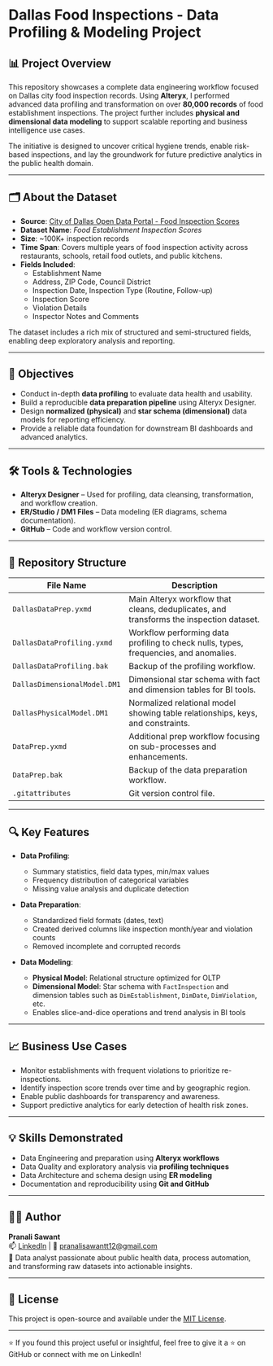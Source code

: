 # Dallas Food Inspections - Data Profiling & Modeling Project

## 📊 Project Overview

This repository showcases a complete data engineering workflow focused on Dallas city food inspection records. Using **Alteryx**, I performed advanced data profiling and transformation on over **80,000 records** of food establishment inspections. The project further includes **physical and dimensional data modeling** to support scalable reporting and business intelligence use cases.

The initiative is designed to uncover critical hygiene trends, enable risk-based inspections, and lay the groundwork for future predictive analytics in the public health domain.

---

## 🗂️ About the Dataset

- **Source**: [City of Dallas Open Data Portal - Food Inspection Scores](https://www.dallasopendata.com/)
- **Dataset Name**: *Food Establishment Inspection Scores*
- **Size**: ~100K+ inspection records
- **Time Span**: Covers multiple years of food inspection activity across restaurants, schools, retail food outlets, and public kitchens.
- **Fields Included**:
  - Establishment Name
  - Address, ZIP Code, Council District
  - Inspection Date, Inspection Type (Routine, Follow-up)
  - Inspection Score
  - Violation Details
  - Inspector Notes and Comments

The dataset includes a rich mix of structured and semi-structured fields, enabling deep exploratory analysis and reporting.

---

## 🎯 Objectives

- Conduct in-depth **data profiling** to evaluate data health and usability.
- Build a reproducible **data preparation pipeline** using Alteryx Designer.
- Design **normalized (physical)** and **star schema (dimensional)** data models for reporting efficiency.
- Provide a reliable data foundation for downstream BI dashboards and advanced analytics.

---

## 🛠️ Tools & Technologies

- **Alteryx Designer** – Used for profiling, data cleansing, transformation, and workflow creation.
- **ER/Studio / DM1 Files** – Data modeling (ER diagrams, schema documentation).
- **GitHub** – Code and workflow version control.

---

## 📁 Repository Structure

| File Name                        | Description |
|----------------------------------|-------------|
| `DallasDataPrep.yxmd`           | Main Alteryx workflow that cleans, deduplicates, and transforms the inspection dataset. |
| `DallasDataProfiling.yxmd`      | Workflow performing data profiling to check nulls, types, frequencies, and anomalies. |
| `DallasDataProfiling.bak`       | Backup of the profiling workflow. |
| `DallasDimensionalModel.DM1`    | Dimensional star schema with fact and dimension tables for BI tools. |
| `DallasPhysicalModel.DM1`       | Normalized relational model showing table relationships, keys, and constraints. |
| `DataPrep.yxmd`                 | Additional prep workflow focusing on sub-processes and enhancements. |
| `DataPrep.bak`                  | Backup of the data preparation workflow. |
| `.gitattributes`                | Git version control file. |

---

## 🔍 Key Features

- **Data Profiling**:
  - Summary statistics, field data types, min/max values
  - Frequency distribution of categorical variables
  - Missing value analysis and duplicate detection

- **Data Preparation**:
  - Standardized field formats (dates, text)
  - Created derived columns like inspection month/year and violation counts
  - Removed incomplete and corrupted records

- **Data Modeling**:
  - **Physical Model**: Relational structure optimized for OLTP
  - **Dimensional Model**: Star schema with `FactInspection` and dimension tables such as `DimEstablishment`, `DimDate`, `DimViolation`, etc.
  - Enables slice-and-dice operations and trend analysis in BI tools

---

## 📈 Business Use Cases

- Monitor establishments with frequent violations to prioritize re-inspections.
- Identify inspection score trends over time and by geographic region.
- Enable public dashboards for transparency and awareness.
- Support predictive analytics for early detection of health risk zones.

---

## 💡 Skills Demonstrated

- Data Engineering and preparation using **Alteryx workflows**
- Data Quality and exploratory analysis via **profiling techniques**
- Data Architecture and schema design using **ER modeling**
- Documentation and reproducibility using **Git and GitHub**

---

## 🙋‍♀️ Author

**Pranali Sawant**  
📫 [LinkedIn](https://www.linkedin.com/in/pranalisawantt12/) | 📧 pranalisawantt12@gmail.com  
🔬 Data analyst passionate about public health data, process automation, and transforming raw datasets into actionable insights.

---

## 📜 License

This project is open-source and available under the [MIT License](LICENSE).

---

⭐ If you found this project useful or insightful, feel free to give it a ⭐ on GitHub or connect with me on LinkedIn!
